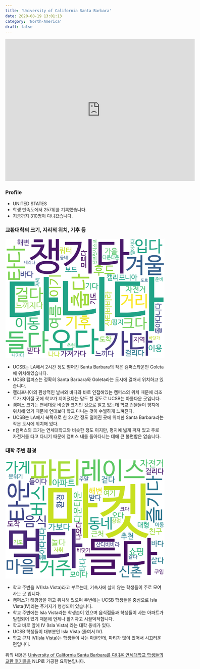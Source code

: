 ```yaml
---
title: 'University of California Santa Barbara'
date: 2020-08-19 13:01:13
category: 'North-America'
draft: false
---
```


<iframe
width="600"
height="450"
frameborder="0" style="border:0"
src="https://www.google.com/maps/embed/v1/place?key=AIzaSyC9e1AME-pVmWC4hBpFdu5S4dKzyepa3HQ&q=University+of+California+Santa+Barbara&center=34.413962899999994,-119.848947&zoom=14" allowfullscreen>
</iframe>

### Profile

* UNITED STATES
* 학생 만족도에서 257위를 기록했습니다.
* 지금까지 310명이 다녀갔습니다. 

### 교환대학의 크기, 지리적 위치, 기후 등

![gen_info-WordCloud](../univ_wordclouds_okt/gen_info/US000193_gen_info_okt.png)

* UCSB는 LA에서 2시간 정도 떨어진 Santa Barbara의 작은 캠퍼스타운인 Goleta에 위치해있습니다.
* UCSB 캠퍼스는 정확히 Santa Barbara와 Goleta라는 도시에 걸쳐서 위치하고 있습니다.
* 캘리포니아의 환상적인 날씨와 바다와 바로 인접해있는 캠퍼스의 위치 때문에 리조트가 지어질 곳에 학교가 지어졌다는 말도 할 정도로 UCSB는 아름다운 곳입니다.
* 캠퍼스 크기는 연세대랑 비슷한 크기인 것으로 알고 있는데 학교 건물들이 평지에 위치해 있기 때문에 연대보다 학교 다니는 것이 수월하게 느껴진다.
* UCSB는 LA에서 북쪽으로 한 2시간 정도 떨어진 곳에 위치한 Santa Barbara라는 작은 도시에 위치해 있다.
* n캠퍼스의 크기는 연세대학교와 비슷한 정도 이지만, 평지에 넓게 퍼져 있고 주로 자전거를 타고 다니기 때문에 캠퍼스 내를 돌아다니는 데에 큰 불편함은 없습니다.


### 대학 주변 환경

![env_info-WordCloud](../univ_wordclouds_okt/env_info/US000193_env_info_okt.png)

* 학교 주변을 IV(Isla Vista)라고 부르는데, 기숙사에 살지 않는 학생들이 주로 모여 사는 곳 입니다.
* 캠퍼스가 태평양을 끼고 위치해 있으며 주변에는 UCSB 학생들을 중심으로 Isla Vista(IV)라는 주거지가 형성되어 있습니다.
* 학교 주변에는 Isla Vista라는 학생촌이 있으며 음식점들과 학생들이 사는 아파트가 밀집되어 있기 때문에 언제나 활기차고 시끌벅적합니다.
* 학교 바로 앞에 IV (Isla Vista) 라는 대학 동네가 있다.
* UCSB 학생들이 대부분인 Isla Vista (줄여서 IV).
* 학교 근처 IV(Isla Vista)는 학생들이 사는 마을인데, 파티가 많이 있어서 시끄러운 편입니다.


위의 내용은 [University of California Santa Barbara를 다녀온 연세대학교 학생들의 교환 후기들을](http://oia.yonsei.ac.kr/partner/expReport.asp?ucode=US000193&bgbn=A) NLP로 가공한 요약본입니다. 
